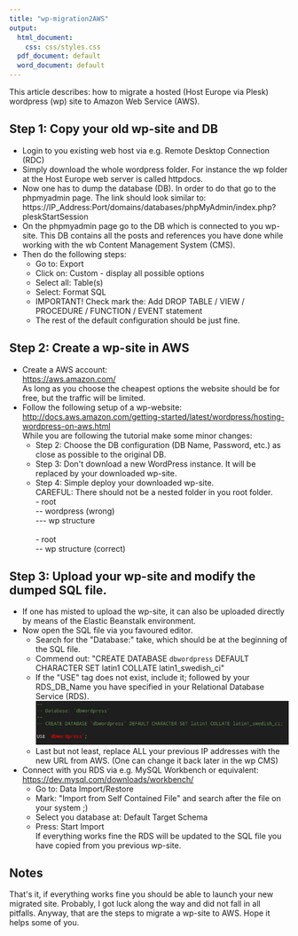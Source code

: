 ```yaml
---
title: "wp-migration2AWS"
output:
  html_document:
    css: css/styles.css
  pdf_document: default
  word_document: default
---
```


This article describes: how to migrate a hosted (Host Europe via Plesk) wordpress (wp) site to Amazon Web Service (AWS).

## Step 1: Copy your old wp-site and DB

* Login to you existing web host via e.g. Remote Desktop Connection (RDC)
* Simply download the whole wordpress folder. For instance the wp folder at the Host Europe web server is called httpdocs.
* Now one has to dump the database (DB). In order to do that go to the phpmyadmin page. The link should look similar to:</br>
https://IP_Address:Port/domains/databases/phpMyAdmin/index.php?pleskStartSession </br>
* On the phpmyadmin page go to the DB which is connected to you wp-site. This DB contains all the posts and references you have done while working with the wb Content Management System (CMS).
* Then do the following steps: 
    + Go to: Export
    + Click on: Custom - display all possible options
    + Select all: Table(s)
    + Select: Format SQL
    + <color class="red">IMPORTANT!</color> Check mark the: Add DROP TABLE / VIEW / PROCEDURE / FUNCTION / EVENT statement
    + The rest of the default configuration should be just fine.

## Step 2: Create a wp-site in AWS

* Create a AWS account: </br>https://aws.amazon.com/ </br>
As long as you choose the cheapest options the website should be for free, but the traffic will be limited.
* Follow the following setup of a wp-website: </br>http://docs.aws.amazon.com/getting-started/latest/wordpress/hosting-wordpress-on-aws.html </br> 
<color class="red">While you are following the tutorial make some minor changes:</color>
    + Step 2: Choose the DB configuration (DB Name, Password, etc.) as close as possible to the original DB.
    + Step 3: Don't download a new WordPress instance. It will be replaced by your downloaded wp-site. 
    + Step 4: Simple deploy your downloaded wp-site.</br><color class="red">CAREFUL:</color> There should not be a nested folder in you root folder.
    </br>\- root</br>
    \-\- wordpress (<color class="red">wrong</color>)</br>
    \-\-\- wp structure </br>
    </br> \- root</br> 
    \-\- wp structure (<color class="green">correct</color>)

## Step 3: Upload your wp-site and modify the dumped SQL file.
  
* If one has misted to upload the wp-site, it can also be uploaded directly by means of the Elastic Beanstalk environment.
* Now open the SQL file via you favoured editor. 
    + Search for the "Database:" take, which should be at the beginning of the SQL file. 
    + Commend out: "CREATE DATABASE `dbwordpress` DEFAULT CHARACTER SET latin1 COLLATE latin1_swedish_ci"
    + If the "USE" tag does not exist, include it; followed by your RDS_DB_Name you have specified in your Relational Database Service (RDS).</br>
    <img src="./images/Screenshot.png"> </br>
    + Last but not least, replace ALL your previous IP addresses with the new URL from AWS. (One can change it back later in the wp CMS)
* Connect with you RDS via e.g. MySQL Workbench or equivalent: </br> https://dev.mysql.com/downloads/workbench/ </br>
    + Go to: Data Import/Restore
    + Mark: "Import from Self Contained File" and search after the file on your system ;)
    + Select you database at: Default Target Schema
    + Press: Start Import </br>
If everything works fine the RDS will be updated to the SQL file you have copied from you previous wp-site.
    
## Notes

That's it, if everything works fine you should be able to launch your new migrated site. Probably, I got luck along the way and did not fall in all pitfalls. Anyway, that are the steps to migrate a wp-site to AWS. Hope it helps some of you. 
